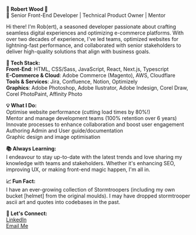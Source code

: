 **🌟 Robert Wood 🌟**  
🚀 Senior Front-End Developer | Technical Product Owner | Mentor  
  
Hi there! I'm Rob(ert), a seasoned developer passionate about crafting seamless digital experiences and optimizing e-commerce platforms. With over two decades of experience, I've led teams, optimized websites for lightning-fast performance, and collaborated with senior stakeholders to deliver high-quality solutions that align with business goals.  
  
**🔧 Tech Stack:**  
**Front-End**: HTML, CSS/Sass, JavaScript, React, Next.js, Typescript  
**E-Commerce & Cloud**: Adobe Commerce (Magento), AWS, Cloudflare  
**Tools & Services**: Jira, Confluence, Notion, Optimizely  
**Graphics**: Adobe Photoshop, Adobe Ilustrator, Adobe Indesign, Corel Draw, Corel PhotoPaint, Affinity Photo  
  
**💡 What I Do:**  
Optimise website performance (cutting load times by 80%!)  
Mentor and manage development teams (100% retention over 6 years)  
Innovate processes to enhance collaboration and boost user engagement  
Authoring Admin and User guide/documentation   
Graphic design and image optimisation  

**📚 Always Learning:**  
I endeavour to stay up-to-date with the latest trends and love sharing my knowledge with teams and stakeholders. Whether it's enhancing SEO, improving UX, or making front-end magic happen, I'm all in.  
  
**📈 Fun Fact:**  
I have an ever-growing collection of Stormtroopers (including my own bucket [helmet] from the original moulds). I may have dropped stormtrooper ascii art and quotes into codebases in the past.

[//]: # ("Look, sir! Droids!" ~ Davin Felth)

**💬 Let's Connect:**  
[LinkedIn](https://www.linkedin.com/in/robwood/)  
[Email Me](mailto:hello@robertwood.me)
